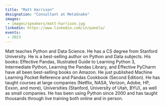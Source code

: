 ```yaml
---
title: "Matt Harrison"
designation: "Consultant at MetaSnake"
images:
 - images/speakers/matt-harrison.jpg
linkedin: https://www.linkedin.com/in/panela/
events:
 - 2023
---
```


Matt teaches Python and Data Science. He has a CS degree from Stanford University. He is a best-selling author on Python and Data subjects. His books: Effective Pandas, Illustrated Guide to Learning Python 3, Intermediate Python, Learning the Pandas Library, and Effective PyCharm have all been best-selling books on Amazon. He just published Machine Learning Pocket Reference and Pandas Cookbook (Second Edition). He has taught courses at large companies (Netflix, NASA, Verizon, Adobe, HP, Exxon, and more), Universities (Stanford, University of Utah, BYU), as well as small companies. He has been using Python since 2000 and has taught thousands through live training both online and in person.